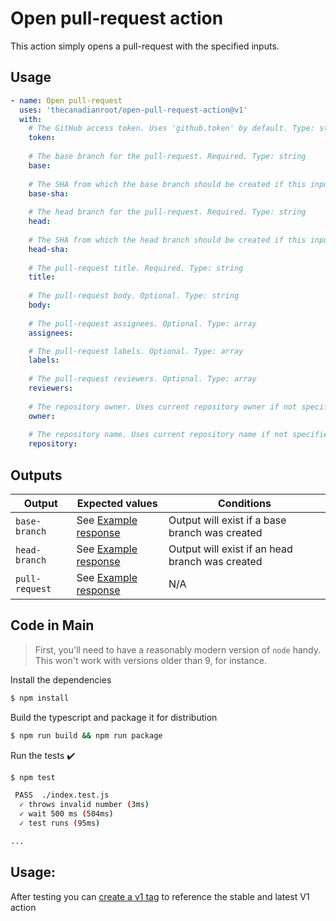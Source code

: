 # Open pull-request action

This action simply opens a pull-request with the specified inputs.

## Usage

```yaml
- name: Open pull-request
  uses: 'thecanadianroot/open-pull-request-action@v1'
  with:
    # The GitHub access token. Uses 'github.token' by default. Type: string
    token:  
    
    # The base branch for the pull-request. Required. Type: string
    base: 
    
    # The SHA from which the base branch should be created if this input is used. Optional, but the base branch must already exist. Type: string
    base-sha:
    
    # The head branch for the pull-request. Required. Type: string
    head: 
    
    # The SHA from which the head branch should be created if this input is used. Optional, but the head branch must already exist. Type: string
    head-sha:
    
    # The pull-request title. Required. Type: string
    title: 
    
    # The pull-request body. Optional. Type: string
    body: 
    
    # The pull-request assignees. Optional. Type: array
    assignees:

    # The pull-request labels. Optional. Type: array
    labels:
    
    # The pull-request reviewers. Optional. Type: array
    reviewers:
    
    # The repository owner. Uses current repository owner if not specified. Type: string
    owner:
    
    # The repository name. Uses current repository name if not specified. Type: string
    repository: 
```

## Outputs

| Output         | Expected values                                                                                                 | Conditions                                      |
|----------------|-----------------------------------------------------------------------------------------------------------------|-------------------------------------------------|
| `base-branch`  | See [Example response](https://docs.github.com/en/rest/git/refs?apiVersion=2022-11-28#create-a-reference)       | Output will exist if a base branch was created  |
| `head-branch`  | See [Example response](https://docs.github.com/en/rest/git/refs?apiVersion=2022-11-28#create-a-reference)       | Output will exist if an head branch was created |
| `pull-request` | See [Example response](https://docs.github.com/en/rest/pulls/pulls?apiVersion=2022-11-28#create-a-pull-request) | N/A                                             |


## Code in Main

> First, you'll need to have a reasonably modern version of `node` handy. This won't work with versions older than 9, for instance.

Install the dependencies  
```bash
$ npm install
```

Build the typescript and package it for distribution
```bash
$ npm run build && npm run package
```

Run the tests :heavy_check_mark:  
```bash
$ npm test

 PASS  ./index.test.js
  ✓ throws invalid number (3ms)
  ✓ wait 500 ms (504ms)
  ✓ test runs (95ms)

...
```

## Usage:

After testing you can [create a v1 tag](https://github.com/actions/toolkit/blob/master/docs/action-versioning.md) to reference the stable and latest V1 action
